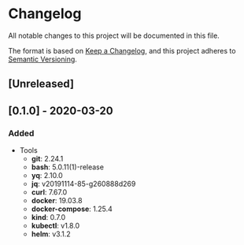 # Changelog
All notable changes to this project will be documented in this file.

The format is based on [Keep a Changelog](https://keepachangelog.com/en/1.0.0/),
and this project adheres to [Semantic Versioning](https://semver.org/spec/v2.0.0.html).

## [Unreleased]

## [0.1.0] - 2020-03-20
### Added
- Tools
  - **git**: 2.24.1
  - **bash**: 5.0.11(1)-release
  - **yq**: 2.10.0
  - **jq**: v20191114-85-g260888d269
  - **curl**: 7.67.0
  - **docker**: 19.03.8
  - **docker-compose**: 1.25.4
  - **kind**: 0.7.0
  - **kubectl**: v1.8.0
  - **helm**: v3.1.2

